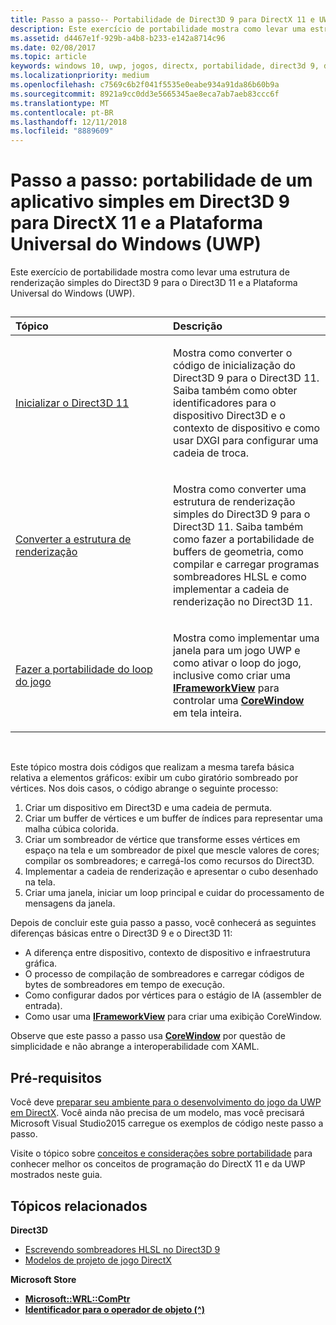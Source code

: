 ```yaml
---
title: Passo a passo-- Portabilidade de Direct3D 9 para DirectX 11 e UWP
description: Este exercício de portabilidade mostra como levar uma estrutura de renderização simples do Direct3D 9 para o Direct3D 11 e a Plataforma Universal do Windows (UWP).
ms.assetid: d4467e1f-929b-a4b8-b233-e142a8714c96
ms.date: 02/08/2017
ms.topic: article
keywords: windows 10, uwp, jogos, directx, portabilidade, direct3d 9, direct3d 11
ms.localizationpriority: medium
ms.openlocfilehash: c7569c6b2f041f5535e0eabe934a91da86b60b9a
ms.sourcegitcommit: 8921a9cc0dd3e5665345ae8eca7ab7aeb83ccc6f
ms.translationtype: MT
ms.contentlocale: pt-BR
ms.lasthandoff: 12/11/2018
ms.locfileid: "8889609"
---
```

# <a name="walkthrough-port-a-simple-direct3d-9-app-to-directx-11-and-universal-windows-platform-uwp"></a>Passo a passo: portabilidade de um aplicativo simples em Direct3D 9 para DirectX 11 e a Plataforma Universal do Windows (UWP)



Este exercício de portabilidade mostra como levar uma estrutura de renderização simples do Direct3D 9 para o Direct3D 11 e a Plataforma Universal do Windows (UWP).
## 
<table>
<colgroup>
<col width="50%" />
<col width="50%" />
</colgroup>
<thead>
<tr class="header">
<th align="left">Tópico</th>
<th align="left">Descrição</th>
</tr>
</thead>
<tbody>
<tr class="odd">
<td align="left"><p><a href="simple-port-from-direct3d-9-to-11-1-part-1--initializing-direct3d.md">Inicializar o Direct3D 11</a></p></td>
<td align="left"><p>Mostra como converter o código de inicialização do Direct3D 9 para o Direct3D 11. Saiba também como obter identificadores para o dispositivo Direct3D e o contexto de dispositivo e como usar DXGI para configurar uma cadeia de troca.</p></td>
</tr>
<tr class="even">
<td align="left"><p><a href="simple-port-from-direct3d-9-to-11-1-part-2--rendering.md">Converter a estrutura de renderização</a></p></td>
<td align="left"><p>Mostra como converter uma estrutura de renderização simples do Direct3D 9 para o Direct3D 11. Saiba também como fazer a portabilidade de buffers de geometria, como compilar e carregar programas sombreadores HLSL e como implementar a cadeia de renderização no Direct3D 11.</p></td>
</tr>
<tr class="odd">
<td align="left"><p><a href="simple-port-from-direct3d-9-to-11-1-part-3--viewport-and-game-loop.md">Fazer a portabilidade do loop do jogo</a></p></td>
<td align="left"><p>Mostra como implementar uma janela para um jogo UWP e como ativar o loop do jogo, inclusive como criar uma <a href="https://msdn.microsoft.com/library/windows/apps/hh700478"><strong>IFrameworkView</strong></a> para controlar uma <a href="https://msdn.microsoft.com/library/windows/apps/br208225"><strong>CoreWindow</strong></a> em tela inteira.</p></td>
</tr>
</tbody>
</table>

 

Este tópico mostra dois códigos que realizam a mesma tarefa básica relativa a elementos gráficos: exibir um cubo giratório sombreado por vértices. Nos dois casos, o código abrange o seguinte processo:

1.  Criar um dispositivo em Direct3D e uma cadeia de permuta.
2.  Criar um buffer de vértices e um buffer de índices para representar uma malha cúbica colorida.
3.  Criar um sombreador de vértice que transforme esses vértices em espaço na tela e um sombreador de pixel que mescle valores de cores; compilar os sombreadores; e carregá-los como recursos do Direct3D.
4.  Implementar a cadeia de renderização e apresentar o cubo desenhado na tela.
5.  Criar uma janela, iniciar um loop principal e cuidar do processamento de mensagens da janela.

Depois de concluir este guia passo a passo, você conhecerá as seguintes diferenças básicas entre o Direct3D 9 e o Direct3D 11:

-   A diferença entre dispositivo, contexto de dispositivo e infraestrutura gráfica.
-   O processo de compilação de sombreadores e carregar códigos de bytes de sombreadores em tempo de execução.
-   Como configurar dados por vértices para o estágio de IA (assembler de entrada).
-   Como usar uma [**IFrameworkView**](https://msdn.microsoft.com/library/windows/apps/hh700478) para criar uma exibição CoreWindow.

Observe que este passo a passo usa [**CoreWindow**](https://msdn.microsoft.com/library/windows/apps/br208225) por questão de simplicidade e não abrange a interoperabilidade com XAML.

## <a name="prerequisites"></a>Pré-requisitos


Você deve [preparar seu ambiente para o desenvolvimento do jogo da UWP em DirectX](prepare-your-dev-environment-for-windows-store-directx-game-development.md). Você ainda não precisa de um modelo, mas você precisará Microsoft Visual Studio2015 carregue os exemplos de código neste passo a passo.

Visite o tópico sobre [conceitos e considerações sobre portabilidade](porting-considerations.md) para conhecer melhor os conceitos de programação do DirectX 11 e da UWP mostrados neste guia.

## <a name="related-topics"></a>Tópicos relacionados

**Direct3D**

* [Escrevendo sombreadores HLSL no Direct3D 9](https://msdn.microsoft.com/library/windows/desktop/bb944006)
* [Modelos de projeto de jogo DirectX](user-interface.md)

**Microsoft Store**

* [**Microsoft::WRL::ComPtr**](https://msdn.microsoft.com/library/windows/apps/br244983.aspx)
* [**Identificador para o operador de objeto (^)**](https://msdn.microsoft.com/library/windows/apps/yk97tc08.aspx)


